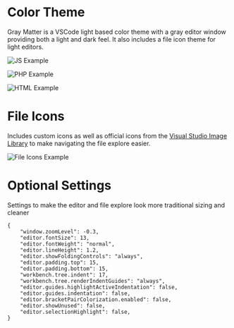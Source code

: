# Color Theme

Gray Matter is a VSCode light based color theme with a gray editor window providing both a light and dark feel. It also includes a file icon theme for light editors.

![JS Example](https://i.imgur.com/6dNDYzR.png)

![PHP Example](https://i.imgur.com/J98MBqJ.png)

![HTML Example](https://i.imgur.com/4wNwTX6.png)

# File Icons

Includes custom icons as well as official icons from the [Visual Studio Image Library](https://msdn.microsoft.com/en-us/library/ms246582.aspx) to make navigating the file explore easier.

![File Icons Example](https://i.imgur.com/zMhOfKZ.png)

# Optional Settings

Settings to make the editor and file explore look more traditional sizing and cleaner

```
{
	"window.zoomLevel": -0.3,
	"editor.fontSize": 13,
	"editor.fontWeight": "normal",
	"editor.lineHeight": 1.2,
	"editor.showFoldingControls": "always",
	"editor.padding.top": 15,
	"editor.padding.bottom": 15,
	"workbench.tree.indent": 17,
	"workbench.tree.renderIndentGuides": "always",
	"editor.guides.highlightActiveIndentation": false,
	"editor.guides.indentation": false,
	"editor.bracketPairColorization.enabled": false,
	"editor.showUnused": false,
	"editor.selectionHighlight": false,
}
```

